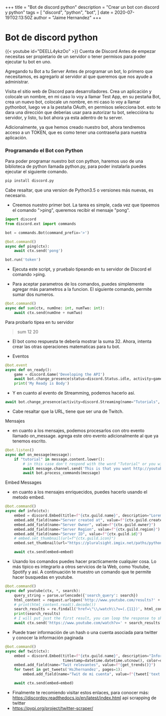 +++
title = "Bot de discord python"
description = "Crear un bot con discord y python"
tags = [
    "discord",
    "python",
    "bot",
]
date = 2020-07-19T02:13:50Z
author = "Jaime Hernandez"
+++

# Bot de discord python

{{< youtube id="DEELL4ykzOo" >}} 
Cuenta de Discord
Antes de empezar necesitas ser propietario de un servidor o tener permisos para poder ejecutar tu bot en uno.

Agregando tu Bot a tu Server
Antes de programar un bot, lo primero que necesitamos, es agregarlo al servidor al que queremos que nos ayude a administrar.

Visita el sitio web de Discord para desarrolladores. Crea un aplicación y colocale un nombre, en mi caso lo voy a llamar Test App, en su pestaña Bot, crea un nuevo bot, colocale un nombre, en mi caso lo voy a llamar pythonbot, luego ve a la pestaña OAuth, en permisos selecciona bot. esto te dara una dirección que deberias usar para autorizar tu bot, seleccióna tu servidor, y listo, tu bot ahora ya esta adentro de tu server.

Adicionalmente, ya que hemos creado nuestro bot, ahora tendremos acceso a un TOKEN, que es como tener una contraseña para nuestra aplicación.

### Programando el Bot con Python
Para poder programar nuestro bot con python, haremos uso de una biblioteca de python llamada python.py, para poder instalarla puedes ejecutar el siguiente comando.
```python
pip install discord.py
```

Cabe resaltar, que una version de Python3.5 o versiones más nuevas, es necesario.

* Creemos nuestro primer bot. La tarea es simple, cada vez que tipeemos el comando ">ping", queremos recibir el mensaje "pong".
```python
import discord
from discord.ext import commands

bot = commands.Bot(command_prefix='>')

@bot.command()
async def ping(ctx):
    await ctx.send('pong')

bot.run('token')
```

* Ejecuta este script, y pruebalo tipeando en tu servidor de Discord el comando >ping.

* Para aceptar parametros de los comandos, puedes simplemente agregar más parametros a la funcion. El siguiente comando, permite sumar dos numeros.

```python
@bot.command()
async def sum(ctx, numOne: int, numTwo: int):
    await ctx.send(numOne + numTwo)
```

Para probarlo tipea en tu servidor

>sum 12 20

* El bot como respuesta te debería mostrar la suma 32. Ahora, intenta crear las otras operaciones matematicas para tu bot.

* Eventos
```python
@bot.event
async def on_ready():
    game = discord.Game('Developing the API')
    await bot.change_presence(status=discord.Status.idle, activity=game)
    print('My Ready is Body')
```

* Y en cuanto al evento de Streamming, podemos hacerlo así.
```python
await bot.change_presence(activity=discord.Streaming(name="Tutorials", url="http://www.twitch.tv/faztgame"))
````

* Cabe resaltar que la URL, tiene que ser una de Twitch.

Mensajes
* en cuanto a los mensajes, podemos procesarlos con otro evento llamado on_message. agrega este otro evento adicionalmente al que ya tenemos escrito.

```python
@bot.listen()
async def on_message(message):
    if "tutorial" in message.content.lower():
        # in this case don't respond with the word "Tutorial" or you will call the on_message event recursively
        await message.channel.send('This is that you want http://youtube.com/fazttech')
        await bot.process_commands(message)
```
Embed Messages
* en cuanto a los mensajes enriquecidos, puedes hacerlo usando el metodo embed.
```python
@bot.command()
async def info(ctx):
    embed = discord.Embed(title=f"{ctx.guild.name}", description="Lorem Ipsum asdasd", timestamp=datetime.datetime.utcnow(), color=discord.Color.blue())
    embed.add_field(name="Server created at", value=f"{ctx.guild.created_at}")
    embed.add_field(name="Server Owner", value=f"{ctx.guild.owner}")
    embed.add_field(name="Server Region", value=f"{ctx.guild.region}")
    embed.add_field(name="Server ID", value=f"{ctx.guild.id}")
    # embed.set_thumbnail(url=f"{ctx.guild.icon}")
    embed.set_thumbnail(url="https://pluralsight.imgix.net/paths/python-7be70baaac.png")

    await ctx.send(embed=embed)
```
* Usando los comandos puedes hacer practicamente cualquier cosa. Lo más tipico es integrarlo a otros servicios de la Web, como Youtube, Spotify y así. A continuación te muestro un comando que te permite hacer busquedas en youtube.
```python
@bot.command()
async def youtube(ctx, *, search):
    query_string = parse.urlencode({'search_query': search})
    html_content = request.urlopen('http://www.youtube.com/results?' + query_string)
    # print(html_content.read().decode())
    search_results = re.findall('href=\"\\/watch\\?v=(.{11})', html_content.read().decode())
    print(search_results)
    # I will put just the first result, you can loop the response to show more results
    await ctx.send('https://www.youtube.com/watch?v=' + search_results[0])
```

* Puede traer información de un hash o una cuenta asociada para twitter y conocer la información paginada

```python
@bot.command()
async def twit(ctx):
    embed = discord.Embed(title=f"{ctx.guild.name}", description="Información twit",
                          timestamp=datetime.datetime.utcnow(), color=discord.Color.green())
    embed.add_field(name="Twit relevantes", value=f"{get_trends()}")
    for tweet in get_tweets('HsJhernandez', pages=1):
        embed.add_field(name="Twit de mi cuenta", value=f"{tweet['text']}")

    await ctx.send(embed=embed)
```

* Finalmente te recomiendo visitar estos enlaces, para conocer más:
https://discordpy.readthedocs.io/en/latest/index.html
api scrapping de twitter
* https://pypi.org/project/twitter-scraper/ 

